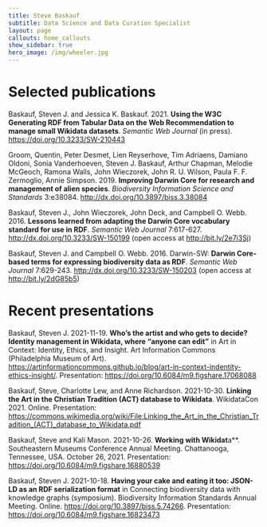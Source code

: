 ```yaml
---
title: Steve Baskauf
subtitle: Data Science and Data Curation Specialist
layout: page
callouts: home_callouts
show_sidebar: true
hero_image: /img/wheeler.jpg
---
```


# Selected publications

Baskauf, Steven J. and Jessica K. Baskauf. 2021. **Using the W3C Generating RDF from Tabular Data on the Web Recommendation to manage small Wikidata datasets**. *Semantic Web Journal* (in press). <https://doi.org/10.3233/SW-210443>

Groom, Quentin, Peter Desmet, Lien Reyserhove, Tim Adriaens, Damiano Oldoni, Sonia Vanderhoeven, Steven J. Baskauf, Arthur Chapman, Melodie McGeoch, Ramona Walls, John Wieczorek, John R. U. Wilson, Paula F. F. Zermoglio, Annie Simpson. 2019. **Improving Darwin Core for research and management of alien species**. *Biodiversity Information Science and Standards* 3:e38084. <http://dx.doi.org/10.3897/biss.3.38084>

Baskauf, Steven J., John Wieczorek, John Deck, and Campbell O. Webb. 2016. **Lessons learned from adapting the Darwin Core vocabulary standard for use in RDF**. *Semantic Web Journal* 7:617-627. <http://dx.doi.org/10.3233/SW-150199> (open access at <http://bit.ly/2e7i3Sj>)

Baskauf, Steven J. and Campbell O. Webb.  2016. Darwin-SW: **Darwin Core-based terms for expressing biodiversity data as RDF**. *Semantic Web Journal* 7:629-243. <http://dx.doi.org/10.3233/SW-150203> (open access at <http://bit.ly/2dG85b5>)

# Recent presentations

Baskauf, Steven J. 2021-11-19. **Who’s the artist and who gets to decide? Identity management in Wikidata, where “anyone can edit”** in Art in Context: Identity, Ethics, and Insight. Art Information Commons (Philadelphia Museum of Art). <https://artinformationcommons.github.io/blog/art-in-context-indentity-ethics-insight/>. Presentation: <https://doi.org/10.6084/m9.figshare.17068088>

Baskauf, Steve, Charlotte Lew, and Anne Richardson. 2021-10-30. **Linking the Art in the Christian Tradition (ACT) database to Wikidata**. WikidataCon 2021. Online. Presentation: <https://commons.wikimedia.org/wiki/File:Linking_the_Art_in_the_Christian_Tradition_(ACT)_database_to_Wikidata.pdf>

Baskauf, Steve and Kali Mason. 2021-10-26. **Working with Wikidat**a**. Southeastern Museums Conference Annual Meeting. Chattanooga, Tennessee, USA. October 26, 2021. Presentation: <https://doi.org/10.6084/m9.figshare.16880539>

Baskauf, Steven J. 2021-10-18. **Having your cake and eating it too: JSON-LD as an RDF serialization format** in Connecting biodiversity data with knowledge graphs (symposium). Biodiversity Information Standards Annual Meeting. Online. <https://doi.org/10.3897/biss.5.74266>. Presentation: <https://doi.org/10.6084/m9.figshare.16823473>

